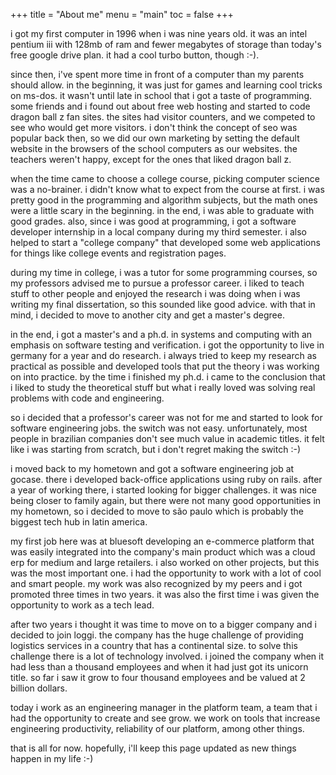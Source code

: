 +++
title = "About me"
menu = "main"
toc = false
+++

i got my first computer in 1996 when i was nine years old. it was an intel pentium iii with 128mb
of ram and fewer megabytes of storage than today's free google drive plan. it had a cool
turbo button, though :-).

since then, i've spent more time in front of a computer than my parents should allow. in the
beginning, it was just for games and learning cool tricks on ms-dos. it wasn't until late in school
that i got a taste of programming. some friends and i found out about free web hosting and started
to code dragon ball z fan sites. the sites had visitor counters, and we competed to see who would
get more visitors. i don't think the concept of seo was popular back then, so we did our own
marketing by setting the default website in the browsers of the school computers as our websites.
the teachers weren't happy, except for the ones that liked dragon ball z.

when the time came to choose a college course, picking computer science was a no-brainer. i
didn't know what to expect from the course at first. i was pretty good in the programming and
algorithm subjects, but the math ones were a little scary in the beginning. in the end, i was able
to graduate with good grades. also, since i was good at programming, i got a software developer
internship in a local company during my third semester. i also helped to start a "college company"
that developed some web applications for things like college events and registration pages.

during my time in college, i was a tutor for some programming courses, so my professors advised
me to pursue a professor career. i liked to teach stuff to other people and enjoyed the research
i was doing when i was writing my final dissertation, so this sounded like good advice. with that
in mind, i decided to move to another city and get a master's degree.

in the end, i got a master's and a ph.d. in systems and computing with an emphasis on
software testing and verification. i got the opportunity to live in germany for a year
and do research. i always tried to keep my research as practical as possible and developed tools
that put the theory i was working on into practice. by the time i finished my ph.d. i came to
the conclusion that i liked to study the theoretical stuff but what i really loved was solving
real problems with code and engineering.

so i decided that a professor's career was not for me and started to look for software
engineering jobs. the switch was not easy. unfortunately, most people in brazilian companies
don't see much value in academic titles. it felt like i was starting from scratch, but i don't
regret making the switch :-)

i moved back to my hometown and got a software engineering job at gocase. there i developed
back-office applications using ruby on rails. after a year of working there, i started looking
for bigger challenges. it was nice being closer to family again, but there were not many good
opportunities in my hometown, so i decided to move to são paulo which is probably the biggest
tech hub in latin america.

my first job here was at bluesoft developing an e-commerce platform that was easily integrated
into the company's main product which was a cloud erp for medium and large retailers. i also
worked on other projects, but this was the most important one. i had the opportunity to work
with a lot of cool and smart people. my work was also recognized by my peers and i got promoted
three times in two years. it was also the first time i was given the opportunity to work as
a tech lead.

after two years i thought it was time to move on to a bigger company and i decided to join loggi.
the company has the huge challenge of providing logistics services in a country that has a
continental size. to solve this challenge there is a lot of technology involved. i joined
the company when it had less than a thousand employees and when it had just got its unicorn title.
so far i saw it grow to four thousand employees and be valued at 2 billion dollars.

today i work as an engineering manager in the platform team, a team that i had the opportunity to
create and see grow. we work on tools that increase engineering productivity, reliability of
our platform, among other things.

that is all for now. hopefully, i'll keep this page updated as new things happen in my life :-)
